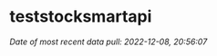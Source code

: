 
<!-- README.md is generated from README.Rmd. Please edit that file -->

# teststocksmartapi

*Date of most recent data pull: 2022-12-08, 20:56:07*
